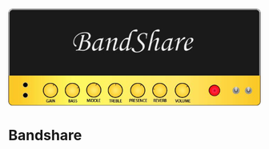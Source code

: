 ![Bandshare Logo](https://github.com/Levi-Schubert/bandshare/blob/master/bandshare.jpg)
# Bandshare
